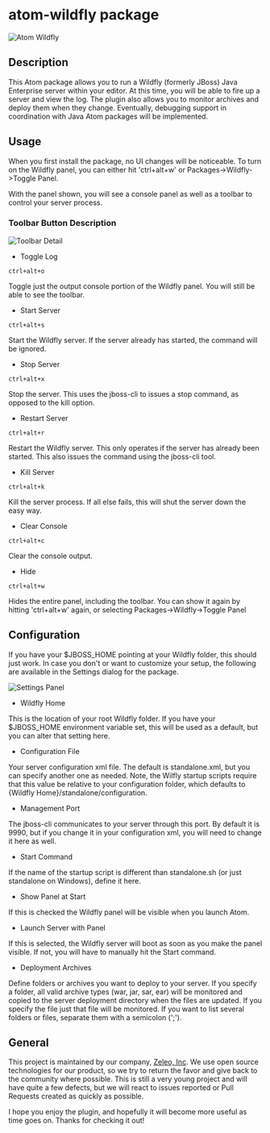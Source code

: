 # atom-wildfly package

![Atom Wildfly](https://github.com/Zeleo/atom-wildfly/raw/master/images/Wildfly_Start_small.gif)

## Description

This Atom package allows you to run a Wildfly (formerly JBoss) Java Enterprise server within your editor. At this time, you will be able to fire up a server and view the log. The plugin also allows you to monitor archives and deploy them when they change. Eventually, debugging support in coordination with Java Atom packages will be implemented.

## Usage

When you first install the package, no UI changes will be noticeable. To turn on the Wildfly panel, you can either hit 'ctrl+alt+w' or Packages->Wildfly->Toggle Panel.

With the panel shown, you will see a console panel as well as a toolbar to control your server process.

### Toolbar Button Description

![Toolbar Detail](https://raw.githubusercontent.com/Zeleo/atom-wildfly/master/images/Wildfly_Output.png)

- Toggle Log

```
ctrl+alt+o
```
Toggle just the output console portion of the Wildfly panel. You will still be able to see the toolbar.

- Start Server

```
ctrl+alt+s
```
Start the Wildfly server. If the server already has started, the command will be ignored.

- Stop Server

```
ctrl+alt+x
```
Stop the server. This uses the jboss-cli to issues a stop command, as opposed to the kill option.

- Restart Server

```
ctrl+alt+r
```
Restart the Wildfly server. This only operates if the server has already been started. This also issues the command using the jboss-cli tool.

- Kill Server

```
ctrl+alt+k
```
Kill the server process. If all else fails, this will shut the server down the easy way.
- Clear Console

```
ctrl+alt+c
```
Clear the console output.
- Hide

```
ctrl+alt+w
```
Hides the entire panel, including the toolbar. You can show it again by hitting 'ctrl+alt+w' again, or selecting Packages->Wildfly->Toggle Panel

## Configuration

If you have your $JBOSS_HOME pointing at your Wildfly folder, this should just work. In case you don't or want to customize your setup, the following are available in the Settings dialog for the package.

![Settings Panel](https://raw.githubusercontent.com/Zeleo/atom-wildfly/master/images/Wildfly_Settings_Screenshot.png)

- Wildfly Home

This is the location of your root Wildfly folder. If you have your $JBOSS_HOME environment variable set, this will be used as a default, but you can alter that setting here.

- Configuration File

Your server configuration xml file. The default is standalone.xml, but you can specify another one as needed. Note, the Wilfly startup scripts require that this value be relative to your configuration folder, which defaults to {Wildfly Home}/standalone/configuration.

- Management Port

The jboss-cli communicates to your server through this port. By default it is 9990, but if you change it in your configuration xml, you will need to change it here as well.

- Start Command

If the name of the startup script is different than standalone.sh (or just standalone on Windows), define it here.

- Show Panel at Start

If this is checked the Wildfly panel will be visible when you launch Atom.

- Launch Server with Panel

If this is selected, the Wildfly server will boot as soon as you make the panel visible. If not, you will have to manually hit the Start command.

- Deployment Archives

Define folders or archives you want to deploy to your server. If you specify a folder, all valid archive types (war, jar, sar, ear) will be monitored and copied to the server deployment directory when the files are updated. If you specify the file just that file will be monitored. If you want to list several folders or files, separate them with a semicolon (';').

## General

This project is maintained by our company, [Zeleo, Inc](https://www.zeleo.io). We use open source technologies for our product, so we try to return the favor and give back to the community where possible. This is still a very young project and will have quite a few defects, but we will react to issues reported or Pull Requests created as quickly as possible.

I hope you enjoy the plugin, and hopefully it will become more useful as time goes on. Thanks for checking it out!

